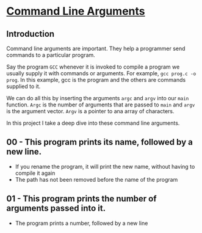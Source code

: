 # <ins>Command Line Arguments</ins>

## Introduction
Command line arguments are important. They help a programmer send commands to a particular program.

Say the program `GCC` whenever it is invoked to compile a program we usually supply it with commands or arguments. For example, `gcc prog.c -o prog`. In this example, gcc is the program and the others are commands supplied to it.

We can do all this by inserting the arguments `argc` and `argv` into our `main` function. `Argc` is the number of arguments that are passed to `main` and `argv` is the argument vector. `Argv` is a pointer to ana array of characters.

In this project I take a deep dive into these command line arguments.

## 00 - This program prints its name, followed by a new line.

- If you rename the program, it will print the new name, without having to compile it again
- The path has not been removed before the name of the program

## 01 - This program prints the number of arguments passed into it.
- The program prints a number, followed by a new line